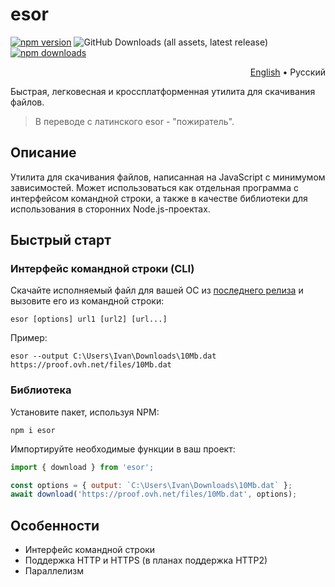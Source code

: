# esor

[![npm version](https://img.shields.io/npm/v/esor?style=flat&color=black)](https://www.npmjs.com/package/esor)
![GitHub Downloads (all assets, latest release)](https://img.shields.io/github/downloads/vitalygashkov/esor/latest/total?style=flat&color=black)
[![npm downloads](https://img.shields.io/npm/dt/esor?style=flat&color=black)](https://www.npmjs.com/package/esor)

<p align="right">
  <a href="https://github.com/vitalygashkov/esor/tree/main/README.md">English</a> •
  <span>Русский</span>
</p>

Быстрая, легковесная и кроссплатформенная утилита для скачивания файлов.

> В переводе с латинского esor - "пожиратель".

## Описание

Утилита для скачивания файлов, написанная на JavaScript с минимумом зависимостей. Может использоваться как отдельная программа с интерфейсом командной строки, а также в качестве библиотеки для использования в сторонних Node.js-проектах.

## Быстрый старт

### Интерфейс командной строки (CLI)

Скачайте исполняемый файл для вашей ОС из [последнего релиза](https://github.com/vitalygashkov/esor/releases/latest) и вызовите его из командной строки:

```
esor [options] url1 [url2] [url...]
```

Пример:

```
esor --output C:\Users\Ivan\Downloads\10Mb.dat https://proof.ovh.net/files/10Mb.dat
```

### Библиотека

Установите пакет, используя NPM:

```
npm i esor
```

Импортируйте необходимые функции в ваш проект:

```js
import { download } from 'esor';

const options = { output: `C:\Users\Ivan\Downloads\10Mb.dat` };
await download('https://proof.ovh.net/files/10Mb.dat', options);
```

## Особенности

- Интерфейс командной строки
- Поддержка HTTP и HTTPS (в планах поддержка HTTP2)
- Параллелизм
